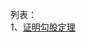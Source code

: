 列表：  
1、[证明勾股定理](https://github.com/Manon-des-sources/mathematics/blob/master/contents/2001-Interesting_Else/1001-Pythagorean_theorem.md)
